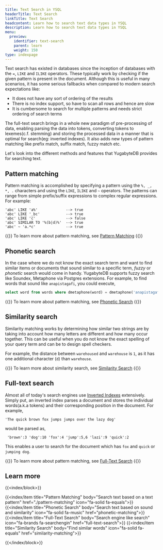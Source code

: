```yaml
---
title: Text Search in YSQL
headerTitle: Text Search
linkTitle: Text Search
headcontent: Learn how to search text data types in YSQL
description: Learn how to search text data types in YSQL
menu:
  preview:
    identifier: text-search
    parent: learn
    weight: 150
type: indexpage
---
```


Text search has existed in databases since the inception of databases with the `=`, `LIKE` and `ILIKE` operators. These typically work by checking if the given pattern is present in the document. Although this is useful in many scenarios, it has some serious fallbacks when compared to modern search expectations like:

- It does not have any sort of ordering of the results
- There is no index support, so have to scan all rows and hence are slow
- It is cumbersome to search for multiple patterns and needs strict ordering of search terms

The full-text search brings in a whole new paradigm of pre-processing of data, enabling parsing the data into tokens, converting tokens to lexemes(c.f. stemming) and storing the processed data in a manner that is optimal for search(eg: inverted indexes). It also adds new types of pattern matching like prefix match, suffix match, fuzzy match etc.

Let's look into the different methods and features that YugabyteDB provides for searching text.

## Pattern matching

Pattern matching is accomplished by specifying a pattern using the `%, _, *, .` characters and using the `LIKE`, `ILIKE` and `~` operators. The patterns can range from simple prefix/suffix expressions to complex regular expressions. For example:

```sql{class=nocopy}
'abc' LIKE 'a%'             --> true
'abc' LIKE '_bc'            --> true
'abc' LIKE 'c'              --> false
'abc' SIMILAR TO '%(b|d)%'  --> true
'abc' ~ 'a.*c'              --> true
```

{{<tip>}}
To learn more about pattern matching, see [Pattern Matching](./pattern-matching)
{{</tip>}}

## Phonetic search

In the case where we do not know the exact search term and want to find similar items or documents that sound similar to a specific term, _fuzzy_ or _phonetic_ search would come in handy. YugabyteDB supports fuzzy search like Soundex, Metaphone via Postgres extensions. For example, to find words that sound like `anapistagafi`, you could execute,

```sql
select word from words where dmetaphone(word) = dmetaphone('anapistagafi') limit 5;
```

{{<tip>}}
To learn more about pattern matching, see [Phonetic Search](./phonetic-matching)
{{</tip>}}

## Similarity search

Similarity matching works by determining how similar two strings are by taking into account how many letters are different and how many occur together. This can be useful when you do not know the exact spelling of your query term and can be to design spell checkers.

For example, the distance between `warehoused` and `warehouse` is `1`, as it has one additional character (`d`) than `warehouse`.

{{<tip>}}
To learn more about similarity search, see [Similarity Search](./similarity-matching)
{{</tip>}}

## Full-text search

Almost all of today's search engines use [Inverted Indexes](https://en.wikipedia.org/wiki/Inverted_index) extensively. Simply put, an inverted index parses a document and stores the individual words(a.k.a tokens) and their corresponding position in the document. For example,

```sql{class=nocopy}
'The quick brown fox jumps jumps over the lazy dog'
```

would be parsed as,

```sql{class=nocopy}
 'brown':3 'dog':10 'fox':4 'jump':5,6 'lazi':9 'quick':2
```

This enables a user to search for the document which has `fox` and `quick` or `jumping dog`.

{{<tip>}}
To learn more about pattern matching, see [Full-Text Search](./full-text-search)
{{</tip>}}

## Learn more

{{<index/block>}}

{{<index/item
    title="Pattern Matching"
    body="Search text based on a text pattern"
    href="./pattern-matching"
    icon="fa-solid fa-equals">}}
{{<index/item
    title="Phonetic Search"
    body="Search text based on sound and similarity"
    icon="fa-solid fa-music"
    href="phonetic-matching">}}
{{<index/item
    title="Full-Text Search"
    body="Search engine like search"
    icon="fa-brands fa-searchengin"
    href="full-text-search">}}
{{<index/item
    title="Similarity Search"
    body="Find similar words"
    icon="fa-solid fa-equals"
    href="similarity-matching">}}

{{</index/block>}}
